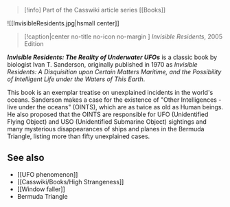 > [!info] Part of the Casswiki article series [[Books]]

![[InvisibleResidents.jpg|hsmall center]]
> [!caption|center no-title no-icon no-margin ]
> _Invisible Residents_, 2005 Edition

_**Invisible Residents: The Reality of Underwater UFOs**_ is a classic book by biologist Ivan T. Sanderson, originally published in 1970 as _Invisible Residents: A Disquisition upon Certain Matters Maritime, and the Possibility of Intelligent Life under the Waters of This Earth_.

This book is an exemplar treatise on unexplained incidents in the world's oceans. Sanderson makes a case for the existence of "Other Intelligences - live under the oceans" (OINTS), which are as twice as old as Human beings. He also proposed that the OINTS are responsible for UFO (Unidentified Flying Object) and USO (Unidentified Submarine Object) sightings and many mysterious disappearances of ships and planes in the Bermuda Triangle, listing more than fifty unexplained cases.

See also
--------

*   [[UFO phenomenon]]
*   [[Casswiki/Books/High Strangeness]]
*   [[Window faller]]
*   Bermuda Triangle